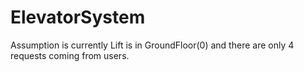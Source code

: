 # ElevatorSystem

Assumption is currently Lift is in GroundFloor(0) and there are only 4 requests coming from users.
